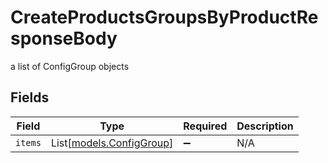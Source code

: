 # CreateProductsGroupsByProductResponseBody

a list of ConfigGroup objects


## Fields

| Field                                                | Type                                                 | Required                                             | Description                                          |
| ---------------------------------------------------- | ---------------------------------------------------- | ---------------------------------------------------- | ---------------------------------------------------- |
| `items`                                              | List[[models.ConfigGroup](../models/configgroup.md)] | :heavy_minus_sign:                                   | N/A                                                  |